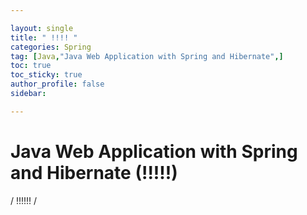 ```yaml
---

layout: single
title: " !!!! "
categories: Spring
tag: [Java,"Java Web Application with Spring and Hibernate",]
toc: true
toc_sticky: true
author_profile: false
sidebar:

---
```

# Java Web Application with Spring and Hibernate (!!!!!)

/ !!!!!! /